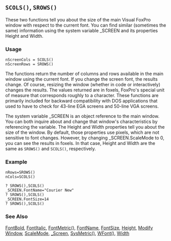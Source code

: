 ## `SCOLS()`, `SROWS()`

These two functions tell you about the size of the main Visual FoxPro window with respect to the current font. You can find similar (sometimes the same) information using the system variable _SCREEN and its properties Height and Width.

### Usage

```foxpro
nScreenCols = SCOLS()
nScreenRows = SROWS()
```

The functions return the number of columns and rows available in the main window using the current font. If you change the screen font, the results change. Of course, resizing the window (whether in code or interactively) changes the results. The values returned are in foxels, FoxPro's special unit of measure that corresponds roughly to a character. These functions are primarily included for backward compatibility with DOS applications that used to have to check for 43-line EGA screens and 50-line VGA screens.

The system variable _SCREEN is an object reference to the main window. You can both inquire about and change that window's characteristics by referencing the variable. The Height and Width properties tell you about the size of the window. By default, those properties use pixels, which are not sensitive to font changes. However, by changing _SCREEN.ScaleMode to 0, you can see the results in foxels. In that case, Height and Width are the same as `SROWS()` and `SCOLS()`, respectively.

### Example

```foxpro
nRows=SROWS()
nCols=SCOLS()

? SROWS(),SCOLS()
_SCREEN.FontName="Courier New"
? SROWS(),SCOLS()
_SCREEN.FontSize=14
? SROWS(),SCOLS()
```
### See Also

[FontBold](s4g364.md), [FontItalic](s4g364.md), [FontMetric()](s4g182.md), [FontName](s4g364.md), [FontSize](s4g364.md), [Height](s4g368.md), [Modify Window](s4g257.md), [ScaleMode](s4g621.md), [_Screen](s4g418.md), [SysMetric()](s4g182.md), [WFont()](s4g259.md), [Width](s4g368.md)